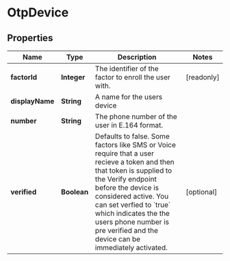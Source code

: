 

# OtpDevice


## Properties

| Name | Type | Description | Notes |
|------------ | ------------- | ------------- | -------------|
|**factorId** | **Integer** | The identifier of the factor to enroll the user with. |  [readonly] |
|**displayName** | **String** | A name for the users device |  |
|**number** | **String** | The phone number of the user in E.164 format. |  |
|**verified** | **Boolean** | Defaults to false. Some factors like SMS or Voice require that a user recieve a token and then that token is supplied to the Verify endpoint before the device is considered active. You can set verfied to &#x60;true&#x60; which indicates the the users phone number is pre verified and the device can be immediately activated.            |  [optional] |



